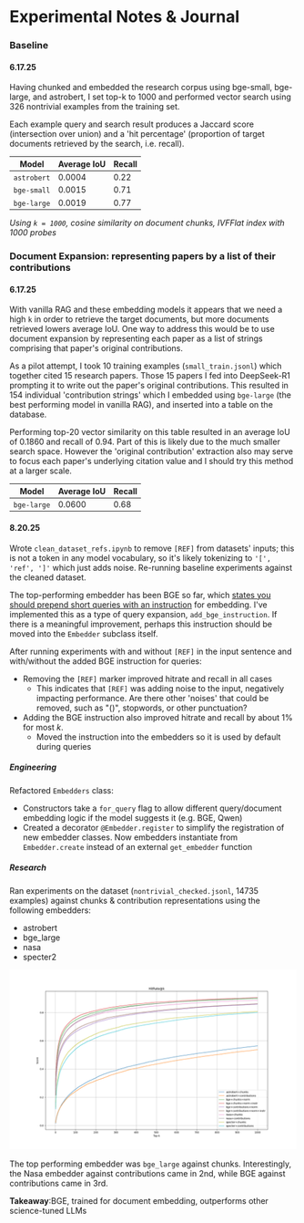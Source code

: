 # Experimental Notes & Journal

### Baseline

#### 6.17.25

Having chunked and embedded the research corpus using bge-small, bge-large, and astrobert, I set top-k to 1000 and performed vector search using 326 nontrivial examples from the training set.

Each example query and search result produces a Jaccard score (intersection over union) and a 'hit percentage' (proportion of target documents retrieved by the search, i.e. recall).

| Model       | Average IoU | Recall |
| ----------- | ----------- | ------ |
| `astrobert` | 0.0004      | 0.22   |
| `bge-small` | 0.0015      | 0.71   |
| `bge-large` | 0.0019      | 0.77   |

_Using `k = 1000`, cosine similarity on document chunks, IVFFlat index with 1000 probes_

### Document Expansion: representing papers by a list of their contributions

#### 6.17.25

With vanilla RAG and these embedding models it appears that we need a high `k` in order to retrieve the target documents, but more documents retrieved lowers average IoU. One way to address this would be to use document expansion by representing each paper as a list of strings comprising that paper's original contributions.

As a pilot attempt, I took 10 training examples (`small_train.jsonl`) which together cited 15 research papers. Those 15 papers I fed into DeepSeek-R1 prompting it to write out the paper's original contributions. This resulted in 154 individual 'contribution strings' which I embedded using `bge-large` (the best performing model in vanilla RAG), and inserted into a table on the database.

Performing top-20 vector similarity on this table resulted in an average IoU of 0.1860 and recall of 0.94. Part of this is likely due to the much smaller search space. However the 'original contribution' extraction also may serve to focus each paper's underlying citation value and I should try this method at a larger scale.

| Model       | Average IoU | Recall |
| ----------- | ----------- | ------ |
| `bge-large` | 0.0600      | 0.68   |

#### 8.20.25

Wrote `clean_dataset_refs.ipynb` to remove `[REF]` from datasets' inputs; this is not a token in any model vocabulary, so it's likely tokenizing to `'[', 'ref', ']'` which just adds noise. Re-running baseline experiments against the cleaned dataset.

The top-performing embedder has been BGE so far, which [states you should prepend short queries with an instruction](https://huggingface.co/BAAI/bge-large-en-v1.5) for embedding. I've implemented this as a type of query expansion, `add_bge_instruction`. If there is a meaningful improvement, perhaps this instruction should be moved into the `Embedder` subclass itself.

After running experiments with and without `[REF]` in the input sentence and with/without the added BGE instruction for queries:

- Removing the `[REF]` marker improved hitrate and recall in all cases
  - This indicates that `[REF]` was adding noise to the input, negatively impacting performance. Are there other 'noises' that could be removed, such as "()", stopwords, or other punctuation?
- Adding the BGE instruction also improved hitrate and recall by about 1% for most $k$.
  - Moved the instruction into the embedders so it is used by default during queries

##### Engineering

Refactored `Embedders` class:

- Constructors take a `for_query` flag to allow different query/document embedding logic if the model suggests it (e.g. BGE, Qwen)
- Created a decorator `@Embedder.register` to simplify the registration of new embedder classes. Now embedders instantiate from `Embedder.create` instead of an external `get_embedder` function

##### Research

Ran experiments on the dataset (`nontrivial_checked.jsonl`, 14735 examples) against chunks & contribution representations using the following embedders:

- astrobert
- bge_large
- nasa
- specter2

![../data/images/baselines_20250820_k1000.png](../data/images/baselines_20250820_k1000.png)

The top performing embedder was `bge_large` against chunks. Interestingly, the Nasa embedder against contributions came in 2nd, while BGE against contributions came in 3rd.

**Takeaway**:BGE, trained for document embedding, outperforms other science-tuned LLMs
